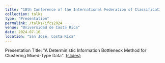 ```yaml
---
title: "18th Conference of the International Federation of Classification Societies (IFCS 2024)"
collection: talks
type: "Presentation"
permalink: /talks/ifcs2024
venue: "Universidad de Costa Rica"
date: 2024-07-16
location: "San José, Costa Rica"
---
```


Presentation Title: "A Deterministic Information Bottleneck Method for Clustering Mixed-Type Data". [(slides)](https://drive.google.com/file/d/169A6donyErDGpdvdnjiJ3extQCyczuuI/view?usp=sharing)